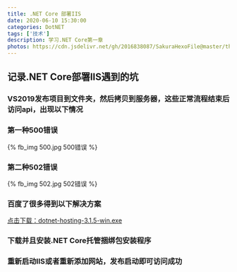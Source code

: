 ```yaml
---
title: .NET Core 部署IIS
date: 2020-06-10 15:30:00
categories: DotNET
tags: ['技术'] 
description: 学习.NET Core第一章
photos: https://cdn.jsdelivr.net/gh/2016838087/SakuraHexoFile@master/themes/images/bg.jpg
---
```

## 记录.NET Core部署IIS遇到的坑
<!-- more -->
### VS2019发布项目到文件夹，然后拷贝到服务器，这些正常流程结束后访问api，出现以下情况

### 第一种500错误
{% fb_img 500.jpg 500错误 %}

### 第二种502错误
{% fb_img 502.jpg 502错误 %}

### 百度了很多得到以下解决方案

[点击下载：dotnet-hosting-3.1.5-win.exe](https://download.visualstudio.microsoft.com/download/pr/7c30d3a1-f519-4167-b850-b9c49bf2aa0e/dbfa957a76a41a1e1795f59d400d4ccd/dotnet-hosting-3.1.5-win.exe "下载地址")

### 下载并且安装.NET Core托管捆绑包安装程序

### 重新启动IIS或者重新添加网站，发布启动即可访问成功